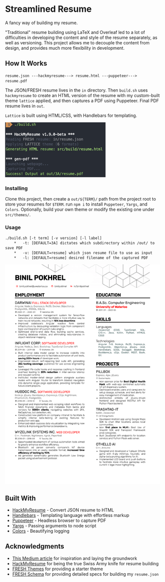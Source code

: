 # Streamlined Resume

A fancy way of building my resume.

"Traditional" resume building using LaTeX and Overleaf led to a lot of difficulties in developing the content and style of the resume separately, as well as versioning. This project allows me to decouple the content from design, and provides much more flexibility in development.

## How It Works

`resume.json ---hackmyresume---> resume.html ---puppeteer---> resume.pdf`

The JSON/FRESH resume lives in the `in` directory. Then `build.sh` uses `hackmyresume` to create an HTML version of the resume with my custom-built theme `lattice` applied, and then captures a PDF using Puppeteer. Final PDF resume lives in `out`.

`Lattice` is built using HTML/CSS, with Handlebars for templating.

![Usage](/src/assets/readme-console.png)

### Installing

Clone this project, then create a `out/${TERM}/` path from the project root to store your resumes for `$TERM`. run `npm i` to install `Puppeteer`, `Yargs`, and `Colors`. Optionally, build your own theme or modify the existing one under `src/themes/`.

### Usage

```
./build.sh [-t term] [-v version] [-l label]
    *   -t: [DEFAULT=3A] dictates which subdirectory within /out/ to save PDF
    *   -v: [DEFAULT=resume] which json resume file to use as input
    *   -l: [DEFAULT=resume] desired filename of the captured PDF   
```

![Sample Resume](/src/assets/readme-resume.png)

## Built With

* [HackMyResume](https://github.com/hacksalot/HackMyResume) - Convert JSON resume to HTML
* [Handlebars](https://handlebarsjs.com/) - Templating language with effortless markup
* [Puppeteer](https://github.com/puppeteer/puppeteer) - Headless browser to capture PDF
* [Yargs](https://github.com/yargs/yargs) - Passing arguments to node script
* [Colors](https://www.npmjs.com/package/colors) - Beautifying logging

## Acknowledgments

* [This Medium article](https://medium.com/@colinwren/automating-my-resume-with-hackmyresume-fresh-6b99d655b1a) for inspiration and laying the groundwork
* [HackMyResume](https://github.com/hacksalot/HackMyResume) for being the true Swiss Army knife for resume building
* [FRESH Themes](https://github.com/fresh-standard/fresh-themes) for providing a starter theme
* [FRESH Schema](https://github.com/fresh-standard/fresh-resume-schema/blob/master/schema/fresh-resume-schema_1.0.0-beta.json) for providing detailed specs for building my `resume.json`

